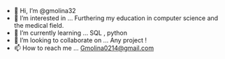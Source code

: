 - 👋 Hi, I’m @gmolina32
- 👀 I’m interested in ... Furthering my education in computer science and the medical field.
- 🌱 I’m currently learning ... SQL , python 
- 💞️ I’m looking to collaborate on ... Any project !
- 📫 How to reach me ... Gmolina0214@gmail.com 

<!---
gmolina32/gmolina32 is a ✨ special ✨ repository because its `README.md` (this file) appears on your GitHub profile.
You can click the Preview link to take a look at your changes.
--->
